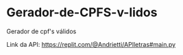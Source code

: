 # Gerador-de-CPFS-v-lidos
Gerador de cpf's válidos

Link da API: https://replit.com/@Andrietti/APIletras#main.py
